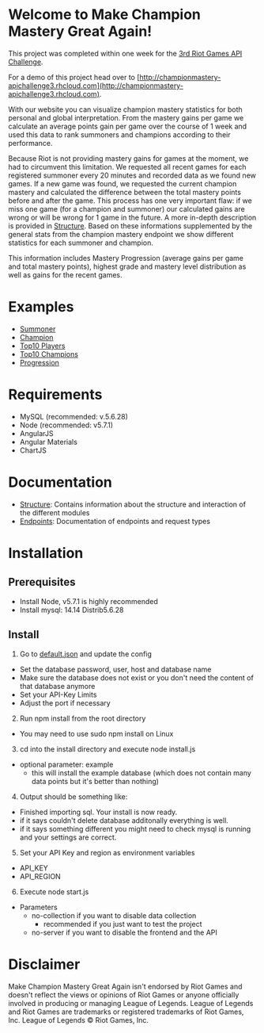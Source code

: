 # Welcome to Make Champion Mastery Great Again!

This project was completed within one week for the [3rd Riot Games API Challenge](https://developer.riotgames.com/discussion/announcements/show/eoq3tZd1).

For a demo of this project head over to [http://championmastery-apichallenge3.rhcloud.com](http://championmastery-apichallenge3.rhcloud.com).

With our website you can visualize champion mastery statistics for both personal and global interpretation.
From the mastery gains per game we calculate an average points gain per game over the course of 1 week and used this data to rank summoners and champions according to their performance.

Because Riot is not providing mastery gains for games at the moment, we had to circumvent this limitation. We requested all recent games for each registered summoner every 20 minutes and recorded data as we found new games. If a new game was found, we requested the current champion mastery and calculated the difference between the total mastery points before and after the game. This process has one very important flaw: if we miss one game (for a champion and summoner) our calculated gains are wrong or will be wrong for 1 game in the future. A more in-depth description is provided in [Structure](Structure.md).
Based on these informations supplemented by the general stats from the champion mastery endpoint we show different statistics for each summoner and champion.

This information includes Mastery Progression (average gains per game and total mastery points), highest grade and mastery level distribution as well as gains for the recent games.

# Examples

* [Summoner](http://championmastery-apichallenge3.rhcloud.com/#/home/Thalies)
* [Champion](http://championmastery-apichallenge3.rhcloud.com/#/home/Lucian)
* [Top10 Players](http://championmastery-apichallenge3.rhcloud.com/#/player)
* [Top10 Champions](http://championmastery-apichallenge3.rhcloud.com/#/)
* [Progression](http://championmastery-apichallenge3.rhcloud.com/#/home/Katarina/Thalies)


# Requirements

* MySQL (recommended: v.5.6.28)
* Node (recommended: v5.7.1)
* AngularJS
* Angular Materials
* ChartJS

# Documentation

* [Structure](docs/Structure.md): Contains information about the structure and interaction of the different modules
* [Endpoints](docs/Endpoints.md): Documentation of endpoints and request types

# Installation

## Prerequisites

* Install Node, v5.7.1 is highly recommended
* Install mysql: 14.14 Distrib5.6.28

## Install

1. Go to [default.json](config/default.json) and update the config
  * Set the database password, user, host and database name
  * Make sure the database does not exist or you don't need the content of that database anymore
  * Set your API-Key Limits
  * Adjust the port if necessary
2. Run npm install from the root directory
  * You may need to use sudo npm install on Linux
3. cd into the install directory and execute node install.js
  * optional parameter: example
    * this will install the example database (which does not contain many data points but it's better than nothing)
4. Output should be something like:
  * Finished importing sql. Your install is now ready.
  * if it says couldn't delete database additonally everything is well.
  * if it says something different you might need to check mysql is running and your settings are correct.
5. Set your API Key and region as environment variables
  * API_KEY
  * API_REGION
6. Execute node start.js
  * Parameters
    * no-collection if you want to disable data collection
      * recommended if you just want to test the project
    * no-server if you want to disable the frontend and the API

# Disclaimer

Make Champion Mastery Great Again isn't endorsed by Riot Games and doesn't reflect the views or opinions of Riot Games or anyone officially involved in producing or managing League of Legends. League of Legends and Riot Games are trademarks or registered trademarks of Riot Games, Inc. League of Legends © Riot Games, Inc.
